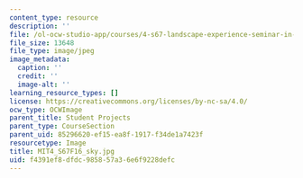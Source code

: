 ```yaml
---
content_type: resource
description: ''
file: /ol-ocw-studio-app/courses/4-s67-landscape-experience-seminar-in-land-art-fall-2016/f4391ef8dfdc985857a36e6f9228defc_MIT4_S67F16_sky.jpg
file_size: 13648
file_type: image/jpeg
image_metadata:
  caption: ''
  credit: ''
  image-alt: ''
learning_resource_types: []
license: https://creativecommons.org/licenses/by-nc-sa/4.0/
ocw_type: OCWImage
parent_title: Student Projects
parent_type: CourseSection
parent_uid: 85296620-ef15-ea8f-1917-f34de1a7423f
resourcetype: Image
title: MIT4_S67F16_sky.jpg
uid: f4391ef8-dfdc-9858-57a3-6e6f9228defc
---
```


